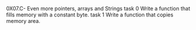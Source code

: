 0X07.C- Even more pointers, arrays and Strings
task 0 Write a function that fills memory with a constant byte.
task 1 Write a function that copies memory area.

